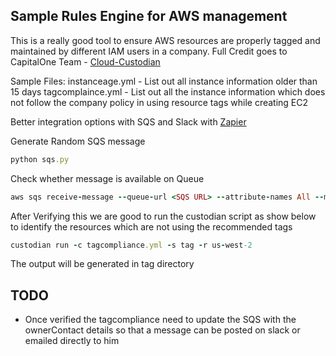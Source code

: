 ## Sample Rules Engine for AWS management
This is a really good tool to ensure AWS resources are properly tagged and maintained by different IAM users in a company.
Full Credit goes to CapitalOne Team - [Cloud-Custodian](https://github.com/capitalone/cloud-custodian)

Sample Files:
instanceage.yml - List out all instance information older than 15 days
tagcomplaince.yml - List out all the instance information which does not follow the company policy in using resource tags while creating EC2



Better integration options with SQS and Slack with [Zapier](https://zapier.com/zapbook/amazon-sqs/slack/)

Generate Random SQS message
````ruby
python sqs.py
````

Check whether message is available on Queue
````ruby
aws sqs receive-message --queue-url <SQS URL> --attribute-names All --message-attribute-names All --max-number-of-messages 10
````

After Verifying this we are good to run the custodian script as show below to identify the resources which are not using the recommended tags
````ruby
custodian run -c tagcompliance.yml -s tag -r us-west-2
````

The output will be generated in tag directory 

## TODO
- Once verified the tagcompliance need to update the SQS with the ownerContact details so that a message can be posted on slack or emailed directly to him

